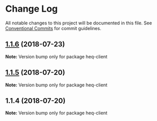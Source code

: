 # Change Log

All notable changes to this project will be documented in this file.
See [Conventional Commits](https://conventionalcommits.org) for commit guidelines.

<a name="1.1.6"></a>
## [1.1.6](https://github.com/tungv/heq/compare/heq-client@1.1.5...heq-client@1.1.6) (2018-07-23)




**Note:** Version bump only for package heq-client

<a name="1.1.5"></a>
## [1.1.5](https://github.com/tungv/heq/compare/heq-client@1.1.4...heq-client@1.1.5) (2018-07-20)




**Note:** Version bump only for package heq-client

<a name="1.1.4"></a>
## 1.1.4 (2018-07-20)




**Note:** Version bump only for package heq-client

